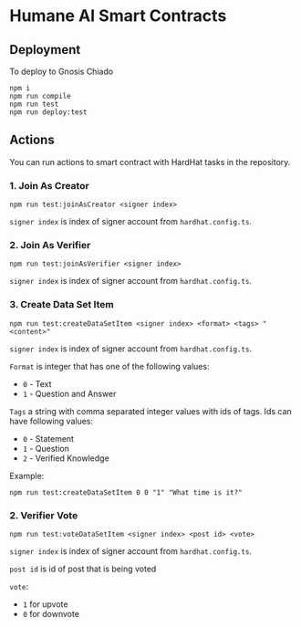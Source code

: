 # Humane AI Smart Contracts

## Deployment

To deploy to Gnosis Chiado

```
npm i
npm run compile
npm run test
npm run deploy:test
```

## Actions

You can run actions to smart contract with HardHat tasks in the repository.

### 1. Join As Creator
```
npm run test:joinAsCreator <signer index>
```
`signer index` is index of signer account from `hardhat.config.ts`.

### 2. Join As Verifier
```
npm run test:joinAsVerifier <signer index>
```
`signer index` is index of signer account from `hardhat.config.ts`.

### 3. Create Data Set Item

```
npm run test:createDataSetItem <signer index> <format> <tags> "<content>"
```

`signer index` is index of signer account from `hardhat.config.ts`.

`Format` is integer that has one of the following values:
- `0` - Text
- `1` - Question and Answer

`Tags` a string with comma separated integer values with ids of tags. Ids can have following values:
- `0` - Statement
- `1` - Question
- `2` - Verified Knowledge

Example:
```
npm run test:createDataSetItem 0 0 "1" "What time is it?"
```

### 2. Verifier Vote
```
npm run test:voteDataSetItem <signer index> <post id> <vote>
```

`signer index` is index of signer account from `hardhat.config.ts`.

`post id` is id of post that is being voted

`vote`: 
- `1` for upvote
- `0` for downvote

